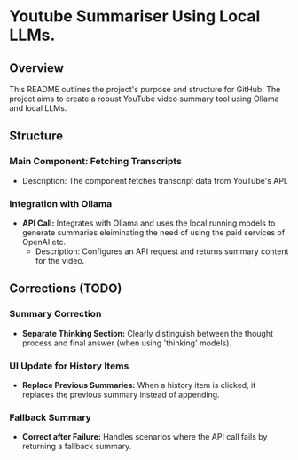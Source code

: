 
# Youtube Summariser Using Local LLMs.

## Overview
This README outlines the project's purpose and structure for GitHub. The project aims to create a robust YouTube video
summary tool using Ollama and local LLMs.

## Structure
### Main Component: Fetching Transcripts
  - Description: The component fetches transcript data from YouTube's API.

### Integration with Ollama
- **API Call:** Integrates with Ollama and uses the local running models to generate summaries eleiminating the need of using the paid services of OpenAI etc. 
  - Description: Configures an API request and returns summary content for the video.

## Corrections (TODO)
### Summary Correction
- **Separate Thinking Section:** Clearly distinguish between the thought process and final answer (when using 'thinking' models).

### UI Update for History Items
- **Replace Previous Summaries:** When a history item is clicked, it replaces the previous summary instead of
appending.

### Fallback Summary
- **Correct after Failure:** Handles scenarios where the API call fails by returning a fallback summary.


